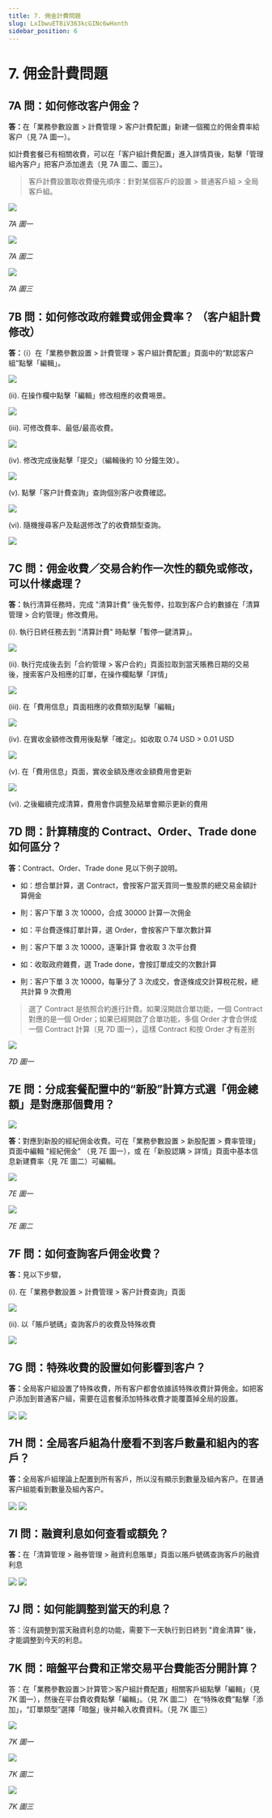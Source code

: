 ```yaml
---
title: 7. 佣金計費問題
slug: LxIbwuET8iV363kcGINc6wHxnth
sidebar_position: 6
---
```



# 7. 佣金計費問題

## 7A 問：如何修改客户佣金？

<b>答：</b>在「業務參數設置 &gt; 計費管理 &gt; 客户計費配置」新建一個獨立的佣金費率給客户（見 7A 圖一）。

如計費套餐已有相關收費，可以在「客户組計費配置」進入詳情頁後，點擊「管理組內客户」把客户添加進去（見 7A 圖二、圖三）。

> 客戶計費設置取收費優先順序：針對某個客戶的設置 &gt; 普通客戶組 &gt; 全局客戶組。

<img src="/assets/QOzzb81Qzo87TgxwWBscQD4vnqf.png" src-width="2752" src-height="1324" align="center"/>

<em>7A 圖一</em>

<img src="/assets/HZdYb8MEloj44GxAcHbcNS6WnCb.png" src-width="2504" src-height="1356" align="center"/>

<em>7A 圖二</em>

<img src="/assets/NOhRb7ZSfolbICx4dBic48QAnt7.png" src-width="2168" src-height="700" align="center"/>

<em>7A 圖三</em>


## 7B 問：如何修改政府雜費或佣金費率？ （客户組計費修改）

<b>答：</b>（i）在「業務參數設置 &gt; 計費管理 &gt; 客户組計費配置」頁面中的“默認客户組”點擊「編輯」。

<img src="/assets/WZ23bsry3oZAjHxcBN6cWI2qnCr.png" src-width="2869" src-height="1540" align="center"/>

(ii). 在操作欄中點擊「編輯」修改相應的收費埸景。

<img src="/assets/FYVrbmZIlocXiCxWzsSckKQlnGh.png" src-width="2876" src-height="1628" align="center"/>

(iii). 可修改費率、最低/最高收費。

<img src="/assets/Nrb9bj8SyoeuhfxsVH2c3Xl3nMd.png" src-width="2326" src-height="1367" align="center"/>

(iv). 修改完成後點擊「提交」（編輯後約 10 分鐘生效）。

<img src="/assets/NS4GbF26QoSbtqxjDWUc2hVMnPe.png" src-width="2705" src-height="1436" align="center"/>

(v). 點擊「客户計費查詢」查詢個別客户收費確認。

<img src="/assets/Th9kbrrZaobolcxAzDfcsF6YnMf.png" src-width="2599" src-height="1368" align="center"/>

(vi). 隨機搜尋客户及點選修改了的收費類型查詢。

<img src="/assets/ZhGnbpm50oNrrRxHenxcg26Tneg.png" src-width="2619" src-height="295" align="center"/>

## 7C 問：佣金收費／交易合約作一次性的額免或修改，可以什樣處理？

<b>答：</b>執行清算任務時，完成 "清算計費" 後先暫停，拉取到客户合約數據在「清算管理 &gt; 合約管理」修改費用。

(i). 執行日終任務去到 "清算計費" 時點擊「暫停一鍵清算」。

<img src="/assets/KISwbh4kOoyuppxhxT1cTBPHnAe.png" src-width="2496" src-height="1100" align="center"/>

(ii). 執行完成後去到「合約管理 &gt; 客户合約」頁面拉取到當天賬務日期的交易後，搜索客户及相應的訂單，在操作欄點擊「詳情」

<img src="/assets/J1wlbt9gSolcO2xK0ATc5OS7nsg.png" src-width="2502" src-height="780" align="center"/>

(iii). 在「費用信息」頁面相應的收費類別點擊「編輯」

<img src="/assets/Z2TXbD3TQoc8WExFI7pcSWjknJc.png" src-width="2868" src-height="1457" align="center"/>

(iv). 在實收金額修改費用後點擊「確定」。如收取 0.74 USD &gt; 0.01 USD

<img src="/assets/QrjhbECfaoaxXMx17XFc9G74nhp.png" src-width="2861" src-height="1618" align="center"/>

(v). 在「費用信息」頁面，實收金額及應收金額費用會更新

<img src="/assets/RfLEbu0CmoNrEPxkqgvcWt4Tnoc.png" src-width="2843" src-height="1575" align="center"/>

(vi). 之後繼續完成清算，費用會作調整及結單會顯示更新的費用

## 7D 問：計算精度的 Contract、Order、Trade done 如何區分？

<b>答：</b>Contract、Order、Trade done 見以下例子說明。

- 如：想合單計算，選 Contract，會按客户當天買同一隻股票的總交易金額計算佣金
- 則：客户下單 3 次 10000，合成 30000 計算一次佣金

- 如：平台費逐條訂單計算，選 Order，會按客户下單次數計算
- 則：客户下單 3 次 10000，逐筆計算 會收取 3 次平台費

- 如：收取政府雜費，選 Trade done，會按訂單成交的次數計算
- 則：客户下單 3 次 10000，每筆分了 3 次成交，會逐條成交計算稅花稅，總共計算 9 次費用

> 選了 Contract 是依照合約進行計費。如果沒開啟合單功能，一個 Contract 對應的是一個 Order；如果已經開啟了合單功能，多個 Order 才會合併成一個 Contract 計算（見 7D 圖一），這樣 Contract 和按 Order 才有差別

<img src="/assets/W70VbDunroTZCNxQPuXcQ9BunAK.png" src-width="2578" src-height="1229" align="center"/>

<em>7D 圖一</em>

## 7E 問：分成套餐配置中的“新股”計算方式選「佣金總額」是對應那個費用？

<img src="/assets/BVkobslnjovfj3xAArJc3XQbnJg.png" src-width="2594" src-height="1194" align="center"/>

<b>答：</b>對應到新股的經紀佣金收費。可在「業務參數設置 &gt; 新股配置 &gt; 費率管理」頁面中編輯 "經紀佣金" （見 7E 圖一），或 在「新股認購 &gt; 詳情」頁面中基本信息新建費率（見 7E 圖二）可編輯。

<img src="/assets/ClQPbbxnnoJWBBxLjLEcIoNBnIh.png" src-width="2819" src-height="1437" align="center"/>

<em>7E 圖一</em>

<img src="/assets/B2oybjJCBodLHtxuhaDcXB60n4b.png" src-width="2820" src-height="1417" align="center"/>

<em>7E 圖二</em>

## 7F 問：如何查詢客戶佣金收費？

<b>答：</b>見以下步驟，

(i). 在「業務參數設置 &gt; 計費管理 &gt; 客户計費查詢」頁面

<img src="/assets/GAUxb9TMMoN0UQx7NQQc2VmjnAb.png" src-width="2480" src-height="1264" align="center"/>

(ii). 以「賬戶號碼」查詢客戶的收費及特殊收費

<img src="/assets/ZN33bpUAVo3jSYxLGKxcSnJsnAg.png" src-width="2852" src-height="1370" align="center"/>

## 7G 問：特殊收費的設置如何影響到客户？

<b>答：</b>全局客户組設置了特殊收費，所有客户都會依據該特殊收費計算佣金。如把客户添加到普通客户組，需要在這套餐添加特殊收費才能覆蓋掉全局的設置。

<img src="/assets/A4Mobr0NJoGf08xG5IrcZlDynjg.png" src-width="2464" src-height="1368" align="center"/>

<img src="/assets/XsUrbcX4foBHJgxZ8lsct3dWnDd.png" src-width="2134" src-height="1354" align="center"/>

## 7H 問：全局客戶組為什麼看不到客戶數量和組內的客戶？

<b>答：</b>全局客戶組理論上配置到所有客戶，所以沒有顯示到數量及組內客户。在普通客户組能看到數量及組內客户。

<img src="/assets/UnydbvGTio0o0qxFC8IcQqvGncc.png" src-width="2496" src-height="1180" align="center"/>

<img src="/assets/PMVabUdZ8oKPJGx97ekc94cUnod.png" src-width="2160" src-height="700" align="center"/>

## 7I 問：融資利息如何查看或額免？

<b>答：</b>在「清算管理 &gt; 融券管理 &gt; 融資利息賬單」頁面以賬戶號碼查詢客戶的融資利息

<img src="/assets/O38xbD4g1o00Nwxs4CccNRWbn2f.png" src-width="2498" src-height="1384" align="center"/>

<img src="/assets/IuTSb3vCHojaD4x1oKOckoKwn7H.png" src-width="2154" src-height="1360" align="center"/>

## 7J 問：如何能調整到當天的利息？

答：沒有調整到當天融資利息的功能，需要下一天執行到日終到 "資金清算" 後，才能調整到今天的利息。

## 7K 問：暗盤平台費和正常交易平台費能否分開計算？

答：在「業務參數設置＞計算管＞客户組計費配置」相關客戶組點擊「編輯」（見 7K 圖一），然後在平台費收費點擊「編輯」。（見 7K 圖二）
在“特殊收費”點擊「添加」，“訂單類型”選擇「暗盤」後并輸入收費資料。（見 7K 圖三）

<img src="/assets/BcNybt9EboDqzkxJaLIceaHDnmf.png" src-width="2866" src-height="1606" align="center"/>

<em>7K 圖一</em>

<img src="/assets/Qe1lbiWHoo2rcSxwiO3cxiZenEd.png" src-width="2790" src-height="1386" align="center"/>

<em>7K 圖二</em>

<img src="/assets/WELwbbklhol38RxG7Xdc1XJ7nOc.png" src-width="2864" src-height="1618" align="center"/>

<em>7K 圖三</em>

